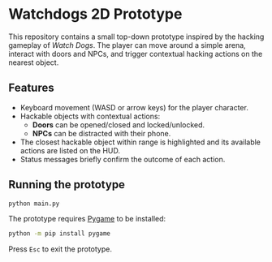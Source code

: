 # Watchdogs 2D Prototype

This repository contains a small top-down prototype inspired by the hacking gameplay of *Watch Dogs*. The player can move around a simple arena, interact with doors and NPCs, and trigger contextual hacking actions on the nearest object.

## Features

- Keyboard movement (WASD or arrow keys) for the player character.
- Hackable objects with contextual actions:
  - **Doors** can be opened/closed and locked/unlocked.
  - **NPCs** can be distracted with their phone.
- The closest hackable object within range is highlighted and its available actions are listed on the HUD.
- Status messages briefly confirm the outcome of each action.

## Running the prototype

```bash
python main.py
```

The prototype requires [Pygame](https://www.pygame.org/) to be installed:

```bash
python -m pip install pygame
```

Press `Esc` to exit the prototype.
